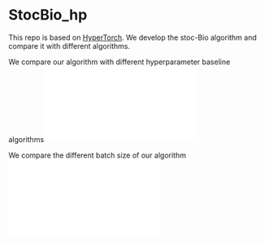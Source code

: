 # StocBio_hp

This repo is based on [HyperTorch](https://github.com/prolearner/hypertorch). We develop the stoc-Bio algorithm and compare it with different algorithms.

We compare our algorithm with different hyperparameter baseline algorithms
![Algorithm_Comparison](./results/test_loss_alg.pdf)

We compare the different batch size of our algorithm
![Algorithm_Comparison](./results/test_loss_batch.pdf)
